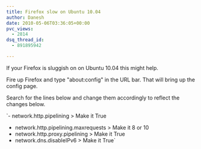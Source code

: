 ```yaml
---
title: Firefox slow on Ubuntu 10.04
author: Danesh
date: 2010-05-06T03:36:05+00:00
pvc_views:
  - 2814
dsq_thread_id:
  - 891895942

---
```

If your Firefox is sluggish on on Ubuntu 10.04 this might help.

Fire up Firefox and type "about:config" in the URL bar. That will bring up the config page.

Search for the lines below and change them accordingly to reflect the changes below.

`- network.http.pipelining > Make it True<br />
- network.http.pipelining.maxrequests > Make it 8 or 10<br />
- network.http.proxy.pipelining > Make it True<br />
- network.dns.disableIPv6 > Make it True`